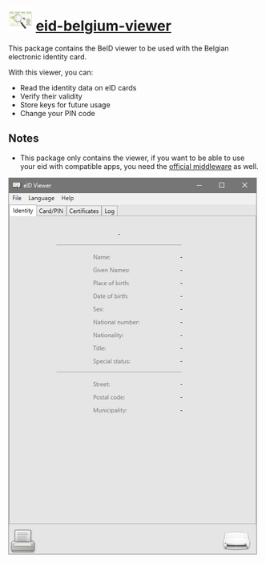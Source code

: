 ﻿# <img src="https://github.com/wget/chocolatey-package-eid-belgium-viewer/raw/957a5aa01ca31330525394949b934f83e25d7ecc/icon.png" width="48" height="48"/> [eid-belgium-viewer](https://chocolatey.org/packages/eid-belgium-viewer)

This package contains the BeID viewer to be used with the Belgian electronic identity card.

With this viewer, you can:

* Read the identity data on eID cards
* Verify their validity
* Store keys for future usage
* Change your PIN code

## Notes

- This package only contains the viewer, if you want to be able to use your eid with compatible apps, you need the [official middleware](https://chocolatey.org/packages/eid-belgium) as well.

![eid-belgium-viewer screenshot](https://github.com/wget/chocolatey-package-eid-belgium-viewer/raw/957a5aa01ca31330525394949b934f83e25d7ecc/screenshot.png)